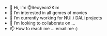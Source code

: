 - 👋 Hi, I’m @Seoyeon2Kim
- 👀 I’m interested in all genres of movies
- 🌱 I’m currently working for NUI / DALi projects
- 💞️ I’m looking to collaborate on ...
- 📫 How to reach me ... email me :)

<!---
Seoyeon2Kim/Seoyeon2Kim is a ✨ special ✨ repository because its `README.md` (this file) appears on your GitHub profile.
You can click the Preview link to take a look at your changes.
--->
